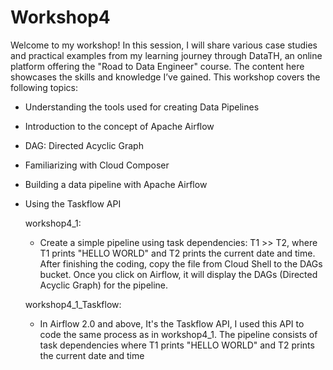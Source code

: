 # Workshop4
Welcome to my workshop! In this session, I will share various case studies and practical examples from my learning journey through DataTH, an online platform offering the "Road to Data Engineer" course. The content here showcases the skills and knowledge I’ve gained. This workshop covers the following topics:

  - Understanding the tools used for creating Data Pipelines
  - Introduction to the concept of Apache Airflow
  - DAG: Directed Acyclic Graph
  - Familiarizing with Cloud Composer
  - Building a data pipeline with Apache Airflow
  - Using the Taskflow API


    workshop4_1:
      - Create a simple pipeline using task dependencies: T1 >> T2, where T1 prints "HELLO WORLD" and T2 prints the current date and time.
        After finishing the coding, copy the file from Cloud Shell to the DAGs bucket.
        Once you click on Airflow, it will display the DAGs (Directed Acyclic Graph) for the pipeline.
    
    workshop4_1_Taskflow:
      - In Airflow 2.0 and above, It's the Taskflow API, I used this API to code the same process as in workshop4_1.
        The pipeline consists of task dependencies where T1 prints "HELLO WORLD" and T2 prints the current date and time
